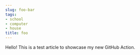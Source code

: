 ```yaml
---
slug: foo-bar
tags:
- school
- computer
- house
title: foo
---
```


Hello! This is a test article to showcase my new GitHub Action.
